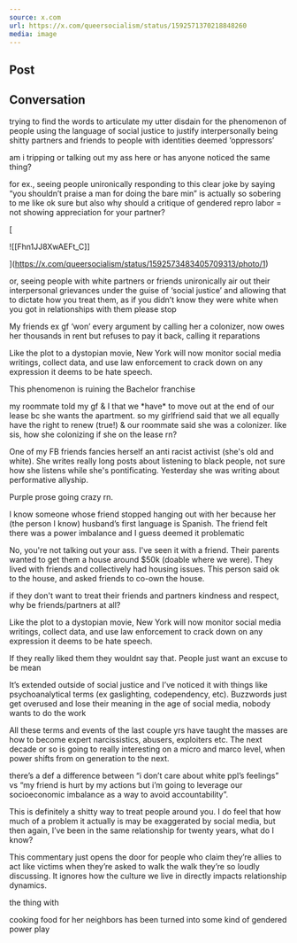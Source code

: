 ```yaml
---
source: x.com
url: https://x.com/queersocialism/status/1592571370218848260
media: image
---
```


## Post

## Conversation

trying to find the words to articulate my utter disdain for the phenomenon of people using the language of social justice to justify interpersonally being shitty partners and friends to people with identities deemed ‘oppressors’ 



am i tripping or talking out my ass here or has anyone noticed the same thing?

for ex., seeing people unironically responding to this clear joke by saying “you shouldn’t praise a man for doing the bare min” is actually so sobering to me like ok sure but also why should a critique of gendered repro labor = not showing appreciation for your partner? 

[

![[Fhn1JJ8XwAEFt_C]]



](https://x.com/queersocialism/status/1592573483405709313/photo/1)

or, seeing people with white partners or friends unironically air out their interpersonal grievances under the guise of ‘social justice’ and allowing that to dictate how you treat them, as if you didn’t know they were white when you got in relationships with them  please stop

My friends ex gf ‘won’ every argument by calling her a colonizer, now owes her thousands in rent but refuses to pay it back, calling it reparations 

Like the plot to a dystopian movie, New York will now monitor social media writings, collect data, and use law enforcement to crack down on any expression it deems to be hate speech.

This phenomenon is ruining the Bachelor franchise

my roommate told my gf & I that we \*have\* to move out at the end of our lease bc she wants the apartment. so my girlfriend said that we all equally have the right to renew (true!) & our roommate said she was a colonizer. like sis, how she colonizing if she on the lease rn?

One of my FB friends fancies herself an anti racist activist (she's old and white). She writes really long posts about listening to black people, not sure how she listens while she's pontificating. Yesterday she was writing about performative allyship.

Purple prose going crazy rn.

I know someone whose friend stopped hanging out with her because her (the person I know) husband’s first language is Spanish. The friend felt there was a power imbalance and I guess deemed it problematic 

No, you're not talking out your ass. I've seen it with a friend. Their parents wanted to get them a house around $50k (doable where we were). They lived with friends and collectively had housing issues. This person said ok to the house, and asked friends to co-own the house.

if they don't want to treat their friends and partners kindness and respect, why be friends/partners at all?

Like the plot to a dystopian movie, New York will now monitor social media writings, collect data, and use law enforcement to crack down on any expression it deems to be hate speech.

If they really liked them they wouldnt say that. People just want an excuse to be mean

It’s extended outside of social justice and I’ve noticed it with things like psychoanalytical terms (ex gaslighting, codependency, etc). Buzzwords just get overused and lose their meaning in the age of social media, nobody wants to do the work

All these terms and events of the last couple yrs have taught the masses are how to become expert narcissistics, abusers, exploiters etc. The next decade or so is going to really interesting on a micro and marco level, when power shifts from on generation to the next.

there’s a def a difference between “i don’t care about white ppl’s feelings” vs “my friend is hurt by my actions but i’m going to leverage our socioeconomic imbalance as a way to avoid accountability”.

This is definitely a shitty way to treat people around you. I do feel that how much of a problem it actually is may be exaggerated by social media, but then again, I’ve been in the same relationship for twenty years, what do I know?

This commentary just opens the door for people who claim they’re allies to act like victims when they’re asked to walk the walk they’re so loudly discussing. It ignores how the culture we live in directly impacts relationship dynamics.

the thing with

cooking food for her neighbors has been turned into some kind of gendered power play
